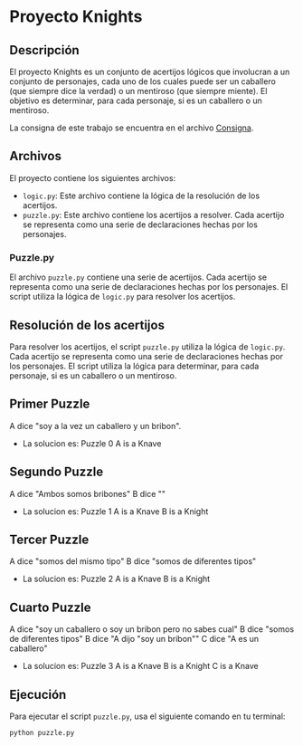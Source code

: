 # Proyecto Knights

## Descripción

El proyecto Knights es un conjunto de acertijos lógicos que involucran a un conjunto de personajes, cada uno de los cuales puede ser un caballero (que siempre dice la verdad) o un mentiroso (que siempre miente). El objetivo es determinar, para cada personaje, si es un caballero o un mentiroso.

La consigna de este trabajo se encuentra en el archivo [Consigna](./tp2-u3-u4.pdf).

## Archivos

El proyecto contiene los siguientes archivos:

- `logic.py`: Este archivo contiene la lógica de la resolución de los acertijos.
- `puzzle.py`: Este archivo contiene los acertijos a resolver. Cada acertijo se representa como una serie de declaraciones hechas por los personajes.

### Puzzle.py

El archivo `puzzle.py` contiene una serie de acertijos. Cada acertijo se representa como una serie de declaraciones hechas por los personajes. El script utiliza la lógica de `logic.py` para resolver los acertijos.

## Resolución de los acertijos

Para resolver los acertijos, el script `puzzle.py` utiliza la lógica de `logic.py`. Cada acertijo se representa como una serie de declaraciones hechas por los personajes. El script utiliza la lógica para determinar, para cada personaje, si es un caballero o un mentiroso.

## Primer Puzzle

A dice "soy a la vez un caballero y un bribon".
- La solucion es: 
Puzzle 0
    A is a Knave

## Segundo Puzzle

A dice "Ambos somos bribones"
B dice ""
- La solucion es:
Puzzle 1
    A is a Knave
    B is a Knight

## Tercer Puzzle

A dice "somos del mismo tipo"
B dice "somos de diferentes tipos"
- La solucion es:
Puzzle 2
    A is a Knave
    B is a Knight

## Cuarto Puzzle

A dice "soy un caballero o soy un bribon pero no sabes cual"
B dice "somos de diferentes tipos"
B dice "A dijo "soy un bribon""
C dice "A es un caballero"

- La solucion es:
Puzzle 3
    A is a Knave
    B is a Knight
    C is a Knave

## Ejecución

Para ejecutar el script `puzzle.py`, usa el siguiente comando en tu terminal:

```bash
python puzzle.py